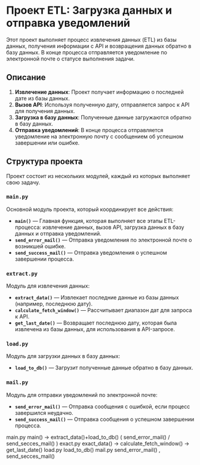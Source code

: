 # Проект ETL: Загрузка данных и отправка уведомлений

Этот проект выполняет процесс извлечения данных (ETL) из базы данных, получения информации с API и возвращения данных обратно в базу данных. В конце процесса отправляется уведомление по электронной почте о статусе выполнения задачи.

## Описание

1. **Извлечение данных**: Проект получает информацию о последней дате из базы данных.
2. **Вызов API**: Используя полученную дату, отправляется запрос к API для получения данных.
3. **Загрузка в базу данных**: Полученные данные загружаются обратно в базу данных.
4. **Отправка уведомлений**: В конце процесса отправляется уведомление на электронную почту с сообщением об успешном завершении или ошибке.

## Структура проекта

Проект состоит из нескольких модулей, каждый из которых выполняет свою задачу.

### `main.py`

Основной модуль проекта, который координирует все действия:

- **`main()`** — Главная функция, которая выполняет все этапы ETL-процесса: извлечение данных, вызов API, загрузка данных в базу данных и отправка уведомлений.
- **`send_error_mail()`** — Отправка уведомления по электронной почте о возникшей ошибке.
- **`send_success_mail()`** — Отправка уведомления о успешном завершении процесса.

### `extract.py`

Модуль для извлечения данных:

- **`extract_data()`** — Извлекает последние данные из базы данных (например, последнюю дату).
- **`calculate_fetch_window()`** — Рассчитывает диапазон дат для запроса к API.
- **`get_last_date()`** — Возвращает последнюю дату, которая была извлечена из базы данных, для использования в API-запросе.

### `load.py`

Модуль для загрузки данных в базу данных:

- **`load_to_db()`** — Загрузит полученные данные обратно в базу данных.

### `mail.py`

Модуль для отправки уведомлений по электронной почте:

- **`send_error_mail()`** — Отправка сообщения с ошибкой, если процесс завершился неудачно.
- **`send_success_mail()`** — Отправка сообщения о успешном завершении процесса.


main.py		    main() -> extract_data()+load_to_db()  ( send_error_mail() / send_secces_mail() )
exact.py 		exact_data() ->  calculate_fetch_window() -> get_last_date() 
load.py 		load_to_db()
mail.py 		send_error_mail() , send_secces_mail()